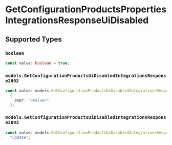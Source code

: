 # GetConfigurationProductsPropertiesIntegrationsResponseUiDisabled


## Supported Types

### `boolean`

```typescript
const value: boolean = true;
```

### `models.GetConfigurationProductsUiDisabledIntegrationsResponse2002`

```typescript
const value: models.GetConfigurationProductsUiDisabledIntegrationsResponse2002 =
  {
    expr: "<value>",
  };
```

### `models.GetConfigurationProductsUiDisabledIntegrationsResponse2003`

```typescript
const value: models.GetConfigurationProductsUiDisabledIntegrationsResponse2003 =
  "update";
```

